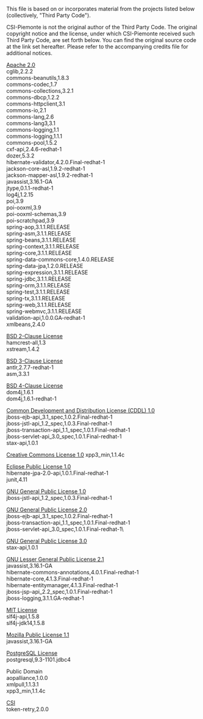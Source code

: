 This file is based on or incorporates material from the projects listed below
(collectively, "Third Party Code").

CSI-Piemonte is not the original author of the Third Party Code.
The original copyright notice and the license, under which CSI-Piemonte received such Third Party Code,
are set forth below. You can find the original source code at the link set hereafter.
Please refer to the accompanying credits file for additional notices.

[Apache 2.0](../lib/third-party-licenses/APACHE%202.0-LICENSE.txt)\
cglib,2.2.2\
commons-beanutils,1.8.3\
commons-codec,1.7\
commons-collections,3.2.1\
commons-dbcp,1.2.2\
commons-httpclient,3.1\
commons-io,2.1\
commons-lang,2.6\
commons-lang3,3.1\
commons-logging,1.1\
commons-logging,1.1.1\
commons-pool,1.5.2\
cxf-api,2.4.6-redhat-1\
dozer,5.3.2\
hibernate-validator,4.2.0.Final-redhat-1\
jackson-core-asl,1.9.2-redhat-1\
jackson-mapper-asl,1.9.2-redhat-1\
javassist,3.16.1-GA\
jtype,0.1.1-redhat-1\
log4j,1.2.15\
poi,3.9\
poi-ooxml,3.9\
poi-ooxml-schemas,3.9\
poi-scratchpad,3.9\
spring-aop,3.1.1.RELEASE\
spring-asm,3.1.1.RELEASE\
spring-beans,3.1.1.RELEASE\
spring-context,3.1.1.RELEASE\
spring-core,3.1.1.RELEASE\
spring-data-commons-core,1.4.0.RELEASE\
spring-data-jpa,1.2.0.RELEASE\
spring-expression,3.1.1.RELEASE\
spring-jdbc,3.1.1.RELEASE\
spring-orm,3.1.1.RELEASE\
spring-test,3.1.1.RELEASE\
spring-tx,3.1.1.RELEASE\
spring-web,3.1.1.RELEASE\
spring-webmvc,3.1.1.RELEASE\
validation-api,1.0.0.GA-redhat-1\
xmlbeans,2.4.0

[BSD 2-Clause License](../lib/third-party-licenses/BSD%202-CLAUSE-LICENSE.txt)\
hamcrest-all,1.3\
xstream,1.4.2

[BSD 3-Clause License](../lib/third-party-licenses/BSD%203-CLAUSE-LICENSE.txt)\
antlr,2.7.7-redhat-1\
asm,3.3.1

[BSD 4-Clause License](../lib/third-party-licenses/BSD%204-CLAUSE-LICENSE.txt)\
dom4j,1.6.1\
dom4j,1.6.1-redhat-1

[Common Development and Distribution License (CDDL) 1.0](../lib/third-party-licenses/CDDL%201.0-LICENSE.txt)\
jboss-ejb-api_3.1_spec,1.0.2.Final-redhat-1\
jboss-jstl-api_1.2_spec,1.0.3.Final-redhat-1\
jboss-transaction-api_1.1_spec,1.0.1.Final-redhat-1\
jboss-servlet-api_3.0_spec,1.0.1.Final-redhat-1\
stax-api,1.0.1

[Creative Commons License 1.0](../lib/third-party-licenses/CC0%201.0-LICENSE.txt)
xpp3_min,1.1.4c

[Eclipse Public License 1.0](../lib/third-party-licenses/EPL%201.0-LICENSE.txt)\
hibernate-jpa-2.0-api,1.0.1.Final-redhat-1\
junit,4.11

[GNU General Public License 1.0](../lib/third-party-licenses/GPL%201.0.txt)\
jboss-jstl-api_1.2_spec,1.0.3.Final-redhat-1

[GNU General Public License 2.0](../lib/third-party-licenses/GPL%202.0.txt)\
jboss-ejb-api_3.1_spec,1.0.2.Final-redhat-1\
jboss-transaction-api_1.1_spec,1.0.1.Final-redhat-1\
jboss-servlet-api_3.0_spec,1.0.1.Final-redhat-1\

[GNU General Public License 3.0](../lib/third-party-licenses/GPL%203.0-LICENSE.txt)\
stax-api,1.0.1

[GNU Lesser General Public License 2.1](../lib/third-party-licenses/LGPL%202.1-LICENSE.txt)\
javassist,3.16.1-GA\
hibernate-commons-annotations,4.0.1.Final-redhat-1\
hibernate-core,4.1.3.Final-redhat-1\
hibernate-entitymanager,4.1.3.Final-redhat-1\
jboss-jsp-api_2.2_spec,1.0.1.Final-redhat-1\
jboss-logging,3.1.1.GA-redhat-1

[MIT License](../lib/third-party-licenses/MIT-LICENSE.txt)\
slf4j-api,1.5.8\
slf4j-jdk14,1.5.8

[Mozilla Public License 1.1](../lib/third-party-licenses/MPL%201.1-LICENSE.txt)\
javassist,3.16.1-GA

[PostgreSQL License](../lib/third-party-licenses/POSTGRESQL-LICENSE.txt)\
postgresql,9.3-1101.jdbc4

Public Domain\
aopalliance,1.0.0\
xmlpull,1.1.3.1\
xpp3_min,1.1.4c

[CSI](../lib/third-party-licenses/CSI.txt)\
token-retry,2.0.0
